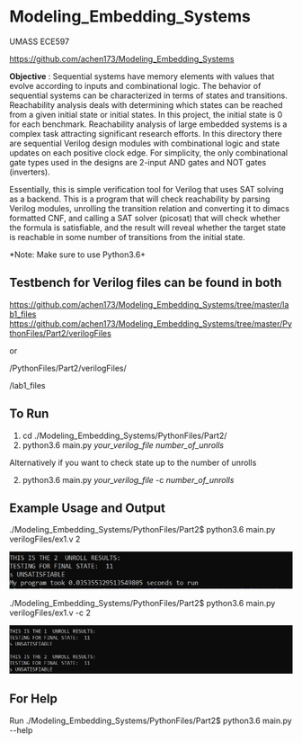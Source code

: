 # Modeling_Embedding_Systems
UMASS ECE597

https://github.com/achen173/Modeling_Embedding_Systems

**Objective** : Sequential systems have memory elements with values that evolve according to inputs and combinational logic. The
behavior of sequential systems can be characterized in terms of states and transitions. Reachability analysis deals
with determining which states can be reached from a given initial state or initial states. In this project, the initial state is
0 for each benchmark. Reachability analysis of large embedded systems is a complex task attracting significant
research efforts. In this directory there are sequential Verilog design modules with combinational logic and state
updates on each positive clock edge.  For simplicity, the only combinational gate types used in the designs are 2-input AND gates and NOT gates (inverters).

Essentially, this is simple verification tool for Verilog that uses SAT solving as a backend. This is a
program that will check reachability by parsing Verilog modules, unrolling the transition relation and converting it to
dimacs formatted CNF, and calling a SAT solver (picosat) that will check whether the formula is satisfiable, and the result
will reveal whether the target state is reachable in some number of transitions from the initial state. 

*Note: Make sure to use Python3.6+

## Testbench for Verilog files can be found in both 
https://github.com/achen173/Modeling_Embedding_Systems/tree/master/lab1_files
https://github.com/achen173/Modeling_Embedding_Systems/tree/master/PythonFiles/Part2/verilogFiles

or

/PythonFiles/Part2/verilogFiles/

/lab1_files

## To Run
  1) cd ./Modeling_Embedding_Systems/PythonFiles/Part2/    
  2) python3.6 main.py *your_verilog_file* *number_of_unrolls*
  
  Alternatively if you want to check state up to the number of unrolls
  
  2) python3.6 main.py *your_verilog_file* -c *number_of_unrolls*

## Example Usage and Output
  ./Modeling_Embedding_Systems/PythonFiles/Part2$ python3.6 main.py verilogFiles/ex1.v 2
  
![](https://github.com/achen173/Modeling_Embedding_Systems/blob/master/Example_For_ReadMe/Example1.JPG)

  ./Modeling_Embedding_Systems/PythonFiles/Part2$ python3.6 main.py verilogFiles/ex1.v -c 2
  
![](https://github.com/achen173/Modeling_Embedding_Systems/blob/master/Example_For_ReadMe/Example2.JPG)

## For Help
  Run ./Modeling_Embedding_Systems/PythonFiles/Part2$ python3.6 main.py --help
